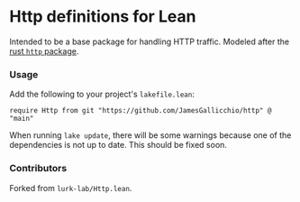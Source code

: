 # Http definitions for Lean 

Intended to be a base package for handling HTTP traffic.
Modeled after the [rust `http` package](https://crates.io/crates/http).

### Usage

Add the following to your project's `lakefile.lean`:
```
require Http from git "https://github.com/JamesGallicchio/http" @ "main"
```
When running `lake update`, there will be some warnings because one of the
dependencies is not up to date. This should be fixed soon.

### Contributors

Forked from `lurk-lab/Http.lean`.
